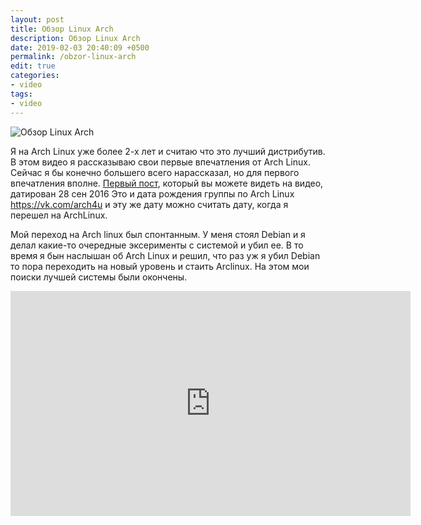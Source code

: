 ```yaml
---
layout: post
title: Обзор Linux Arch
description: Обзор Linux Arch
date: 2019-02-03 20:40:09 +0500
permalink: /obzor-linux-arch
edit: true
categories: 
- video
tags:
- video
---
```

<p><img alt="Обзор Linux Arch" class="post-image rounded" src="https://ordanax.github.io/img/obzor-linux-arch.png" /><p>Я на Arch Linux уже более 2-х лет и считаю что это лучший дистрибутив. В этом видео я рассказываю свои первые впечатления от Arch Linux. Сейчас я бы конечно большего всего нарассказал, но для первого впечатления вполне. <noindex><a href="https://vk.com/arch4u?w=wall-129498031_4 " target="_blank" rel="nofollow" title="Arch Linux">Первый пост</a></noindex>, который вы можете видеть на  видео, датирован 28 сен 2016 Это и дата рождения группы по Arch Linux <noindex><a href="https://vk.com/arch4u" target="_blank" rel="nofollow" title="Arch Linux">https://vk.com/arch4u</a></noindex> и эту же дату можно считать дату, когда я перешел на ArchLinux. 

	
Мой переход на Arch linux был спонтанным. У меня стоял Debian и я делал какие-то очередные эксерименты с системой и убил ее. В то время я бын наслышан об Arch Linux и решил, что раз уж я убил Debian то пора переходить на новый уровень и стаить Arclinux. На этом мои поиски лучшей системы были окончены.

<div class="embed-responsive embed-responsive-16by9">
    <iframe frameborder="0" height="360" src="https://www.youtube.com/embed/x1-Chu4ZDHY?rel=0" width="640"></iframe>
</div>
